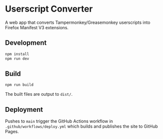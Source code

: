 # Userscript Converter

A web app that converts Tampermonkey/Greasemonkey userscripts into Firefox Manifest V3 extensions.

## Development

```bash
npm install
npm run dev
```

## Build

```bash
npm run build
```

The built files are output to `dist/`.

## Deployment

Pushes to `main` trigger the GitHub Actions workflow in `.github/workflows/deploy.yml` which builds and publishes the site to GitHub Pages.
